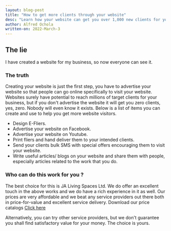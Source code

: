 ```yaml
---
layout: blog-post
title: "How to get more clients through your website"
desc: "Learn how your website can get you over 1,000 new clients for your business"
author: Alfred Ochola
written-on: 2022-March-3
---
```

## The lie

I have created a website for my business, so now everyone can see it. 

### The truth

Creating your website is just the first step, you have to advertise your website so that people can go online specifically to visit your website. Websites surely have potential to reach millions of target clients for your business, but if you don't advertise the website it will get you zero clients, yes, zero. Nobody will even know it exists. Below is a list of items you can create and use to help you get more website visitors.

- Design E-Fliers.
- Advertise your website on Facebook.
- Advertise your website on Youtube.
- Print fliers and hand deliver them to your intended clients.
- Send your clients bulk SMS with special offers encouraging them to visit your website.
- Write useful articles/ blogs on your website and share them with people, especially articles related to the work that you do.

### Who can do this work for you ?

 The best choice for this is JA Living Spaces Ltd. We do offer an excellent touch in the above works and we do have a rich experience in it as well. Our prices are very affordable and we beat any service providers out there both in price-for-value and excellent service delivery. Download our price catalogs [Click here]({{site.baseurl}}/downloads.html)
  
  Alternatively, you can try other service providers, but we don't guarantee you shall find satisfactory value for your money. The choice is yours.

